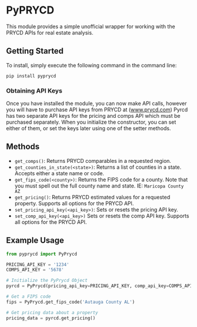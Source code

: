 # PyPRYCD
This module provides a simple unofficial wrapper for working with the PRYCD APIs for real estate analysis.

## Getting Started
To install, simply execute the following command in the command line:

```shell
pip install pyprycd
```

### Obtaining API Keys
Once you have installed the module, you can now make API calls, however you will have to purchase API keys from PRYCD at (www.prycd.com)  Pyrcd has two separate API keys for the pricing and comps API which must be purchased separately.  When you initialize the constructor, you can set either of them, or set the keys later using one of the setter methods.

## Methods
* `get_comps()`:  Returns PRYCD comparables in a requested region.
* `get_counties_in_state(<state>)`:  Returns a list of counties in a state. Accepts either a state name or code.
* `get_fips_code(<county>)`: Returns the FIPS code for a county. Note that you must spell out the full county name and state. IE: `Maricopa County AZ`
* `get_pricing()`:  Returns PRYCD estimated values for a requested property.  Supports all options for the PRYCD API.
* `set_pricing_api_key(<api_key>)`: Sets or resets the pricing API key. 
* `set_comp_api_key(<api_key>)`  Sets or resets the comp API key.  Supports all options for the PRYCD API.


## Example Usage

```python
from pyprycd import PyPrycd

PRICING_API_KEY = '1234'
COMPS_API_KEY = '5678'

# Initialize the PyPrycd Object
pyrcd = PyPrycd(pricing_api_key=PRICING_API_KEY, comp_api_key=COMPS_API_KEY)

# Get a FIPS code
fips = PyPrycd.get_fips_code('Autauga County AL')

# Get pricing data about a property
pricing_data = pyrcd.get_pricing()

```
